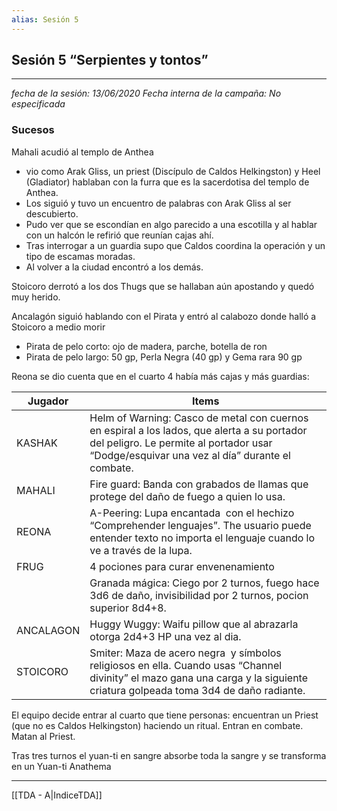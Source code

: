 ```yaml
---
alias: Sesión 5
---
```


## Sesión 5 “Serpientes y tontos”
---

*fecha de la sesión: 13/06/2020
Fecha interna de la campaña: No especificada*

### **Sucesos**
Mahali acudió al templo de Anthea
-    vio como Arak Gliss, un priest (Discípulo de Caldos Helkingston) y Heel (Gladiator) hablaban con la furra que es la sacerdotisa del templo de Anthea.   
-   Los siguió y tuvo un encuentro de palabras con Arak Gliss al ser descubierto.
-   Pudo ver que se escondían en algo parecido a una escotilla y al hablar con un halcón le refirió que reunían cajas ahí.
-   Tras interrogar a un guardia supo que Caldos coordina la operación y un tipo de escamas moradas.
-   Al volver a la ciudad encontró a los demás.   

Stoicoro derrotó a los dos Thugs que se hallaban aún apostando y quedó muy herido.

Ancalagón siguió hablando con el Pirata y entró al calabozo donde halló a Stoicoro a medio morir  
-   Pirata de pelo corto: ojo de madera, parche, botella de ron
-   Pirata de pelo largo: 50 gp, Perla Negra (40 gp) y Gema rara 90 gp

Reona se dio cuenta que en el cuarto 4 había más cajas y más guardias:    

| Jugador | Items |
|---|---|
| KASHAK |Helm of Warning: Casco de metal con cuernos en espiral a los lados, que alerta a su portador del peligro. Le permite al portador usar “Dodge/esquivar una vez al día” durante el combate.|
| MAHALI |Fire guard: Banda con grabados de llamas que protege del daño de fuego a quien lo usa. | 
| REONA |A-Peering: Lupa encantada  con el hechizo “Comprehender lenguajes”. The usuario puede entender texto no importa el lenguaje cuando lo ve a través de la lupa.|
| FRUG |4 pociones para curar envenenamiento |
| |Granada mágica: Ciego por 2 turnos, fuego hace 3d6 de daño, invisibilidad por 2 turnos, pocion superior 8d4+8.|
| ANCALAGON |Huggy Wuggy: Waifu pillow que al abrazarla otorga 2d4+3 HP una vez al dia.|
| STOICORO |Smiter: Maza de acero negra  y símbolos religiosos en ella. Cuando usas “Channel divinity” el mazo gana una carga y la siguiente criatura golpeada toma 3d4 de daño radiante.|

    
El equipo decide entrar al cuarto que tiene personas: encuentran un Priest (que no es Caldos Helkingston) haciendo un ritual. Entran en combate. Matan al Priest.
    
Tras tres turnos el yuan-ti en sangre absorbe toda la sangre y se transforma en un Yuan-ti Anathema

---

[[TDA - A|IndiceTDA]]